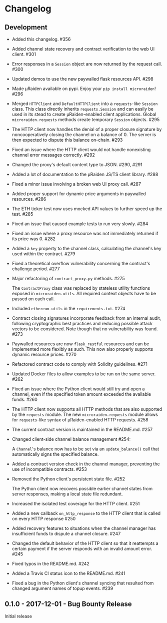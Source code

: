 # Changelog

## Development
* Added this changelog. #356
* Added channel state recovery and contract verification to the web UI client. #301
* Error responses in a `Session` object are now returned by the request call. #300
* Updated demos to use the new paywalled flask resources API. #298
* Made µRaiden available on pypi. Enjoy your `pip install microraiden`! #296
* Merged `HTTPClient` and `DefaultHTTPClient` into a `requests`-like `Session` class. This class directly inherits `requests.Session` and can easily be used in its stead to create µRaiden-enabled client applications. Global `microraiden.requests` methods create temporary `Session` objects. #295
* The HTTP client now handles the denial of a proper closure signature by noncooperatively closing the channel on a balance of 0. The server is then expected to dispute this balance on-chain. #293
* Fixed an issue where the HTTP client would not handle nonexisting channel error messages correctly. #292
* Changed the proxy's default content type to JSON. #290, #291
* Added a lot of documentation to the µRaiden JS/TS client library. #288
* Fixed a minor issue involving a broken web UI proxy call. #287
* Added proper support for dynamic price arguments in paywalled resources. #286
* The ETH ticker test now uses mocked API values to further speed up the test. #285
* Fixed an issue that caused example tests to run very slowly. #284
* Fixed an issue where a proxy resource was not immediately returned if its price was 0. #282
* Added a `key` property to the channel class, calculating the channel's key used within the contract. #279
* Fixed a theoretical overflow vulnerability concerning the contract's challenge period. #277
* Major refactoring of `contract_proxy.py` methods. #275

    The `ContractProxy` class was replaced by stateless utility functions exposed in `microraiden.utils`. All required context objects have to be passed on each call.

* Included `ethereum-utils` in the `requirements.txt`. #274
* Contract closing signatures incorporate feedback from an internal audit, following cryptographic best practices and reducing possible attack vectors to be considered. Note though that no vulnerability was found. #273
* Paywalled resources are now `flask_restful` resources and can be implemented more flexibly as such. This now also properly supports dynamic resource prices. #270
* Refactored contract code to comply with Solidity guidelines. #271
* Updated Docker files to allow examples to be run on the same server. #262
* Fixed an issue where the Python client would still try and open a channel, even if the specified token amount exceeded the available funds. #260
* The HTTP client now supports all HTTP methods that are also supported by the `requests` module. The new `microraiden.requests` module allows for `requests`-like syntax of µRaiden-enabled HTTP requests. #258
* The current contract version is maintained in the README.md. #257
* Changed client-side channel balance management #254:

    A `Channel`'s balance now has to be set via an `update_balance()` call that automatically signs the specified balance.

* Added a contract version check in the channel manager, preventing the use of incompatible contracts. #253
* Removed the Python client's persistent state file. #252

    The Python client now recovers possible earlier channel states from server responses, making a local state file redundant.

* Increased the isolated test coverage for the HTTP client. #251
* Added a new callback `on_http_response` to the HTTP client that is called on every HTTP response #250
* Added recovery features to situations when the channel manager has insufficient funds to dispute a channel closure. #247
* Changed the default behavior of the HTTP client so that it reattempts a certain payment if the server responds with an invalid amount error. #245
* Fixed typos in the README.md. #242
* Added a Travis CI status icon to the README.md. #241
* Fixed a bug in the Python client's channel syncing that resulted from changed argument names of topup events. #239

## 0.1.0 - 2017-12-01 - Bug Bounty Release

Initial release